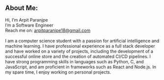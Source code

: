 ## About Me:
Hi, I’m Arpit Paranjpe<br> I’m a Software Engineer <br> Reach me on: arpitparanjpe18@gmail.com<br><br>I am a computer science student with a passion for artificial intelligence and machine learning. I have professional experience as a full stack developer and have worked on a variety of projects, including the development of a successful online store and the creation of automated CI/CD pipelines. I have strong programming skills in languages such as Python, C, and JavaScript, and am proficient in frameworks such as React and Node.js. In my spare time, I enjoy working on personal projects.
